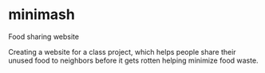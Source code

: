 # minimash
Food sharing website

Creating a website for a class project, which helps people share their unused food to neighbors before it gets rotten helping minimize food waste.
